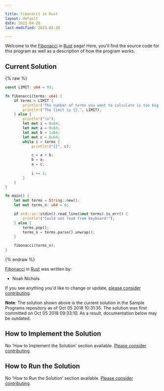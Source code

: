 ```yaml
---

title: Fibonacci in Rust
layout: default
date: 2022-04-28
last-modified: 2023-02-20

---
```


Welcome to the [Fibonacci](https://sampleprograms.io/projects/fibonacci) in [Rust](https://sampleprograms.io/languages/rust) page! Here, you'll find the source code for this program as well as a description of how the program works.

## Current Solution

{% raw %}

```rust
const LIMIT: u64 = 93;

fn fibonacci(terms: u64) {
    if terms > LIMIT {
        println!("The number of terms you want to calculate is too big!");
        println!("The limit is {}.", LIMIT);
    } else {
        println!("\n");
        let mut i = 0u64;
        let mut a = 0u64;
        let mut b = 1u64;
        let mut c = 0u64;
        while i < terms {
            println!("{}", c);

            c = a + b;
            b = a;
            a = c;
            
            i += 1;
        }
    }
}

fn main() {
    let mut terms = String::new();
    let mut terms_n: u64 = 0;

    if std::io::stdin().read_line(&mut terms).is_err() {
        println!("Could not read from keyboard!");
    } else {
        terms.pop();
        terms_n = terms.parse().unwrap();
    }

    fibonacci(terms_n);
}
```

{% endraw %}

[Fibonacci](https://sampleprograms.io/projects/fibonacci) in [Rust](https://sampleprograms.io/languages/rust) was written by:

- Noah Nichols

If you see anything you'd like to change or update, [please consider contributing](https://github.com/TheRenegadeCoder/sample-programs).

**Note**: The solution shown above is the current solution in the Sample Programs repository as of Oct 05 2018 10:31:35. The solution was first committed on Oct 05 2018 09:33:10. As a result, documentation below may be outdated.

## How to Implement the Solution

No 'How to Implement the Solution' section available. [Please consider contributing](https://github.com/TheRenegadeCoder/sample-programs-website).

## How to Run the Solution

No 'How to Run the Solution' section available. [Please consider contributing](https://github.com/TheRenegadeCoder/sample-programs-website).
